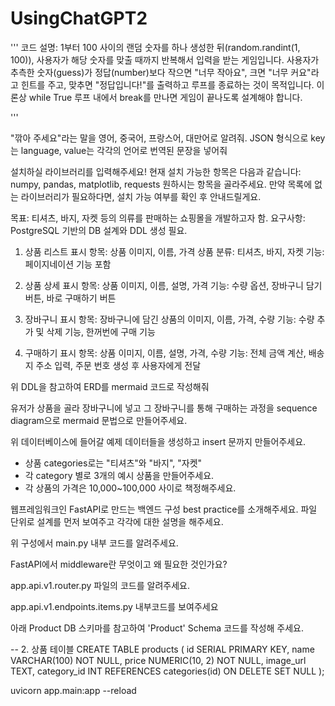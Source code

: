 # UsingChatGPT2

'''
코드 설명: 1부터 100 사이의 랜덤 숫자를 하나 생성한 뒤(random.randint(1, 100)),
사용자가 해당 숫자를 맞출 때까지 반복해서 입력을 받는 게임입니다.
사용자가 추측한 숫자(guess)가 정답(number)보다 작으면 "너무 작아요",
크면 "너무 커요"라고 힌트를 주고, 맞추면 "정답입니다!"를 출력하고 루프를 종료하는 것이 목적입니다.
이론상 while True 루프 내에서 break를 만나면 게임이 끝나도록 설계해야 합니다.

'''

"깎아 주세요"라는 말을 영어, 중국어, 프랑스어, 대만어로 알려줘.
JSON 형식으로 key는 language, value는 각각의 언어로 번역된 문장을 넣어줘


설치하실 라이브러리를 입력해주세요!
현재 설치 가능한 항목은 다음과 같습니다:
numpy, pandas, matplotlib, requests
원하시는 항목을 골라주세요. 만약 목록에 없는 라이브러리가 필요하다면, 설치 가능 여부를 확인 후 안내드릴게요.



목표: 티셔츠, 바지, 자켓 등의 의류를 판매하는 쇼핑몰을 개발하고자 함.
요구사항: PostgreSQL 기반의 DB 설계와 DDL 생성 필요.

1. 상품 리스트
   표시 항목: 상품 이미지, 이름, 가격
   상품 분류: 티셔츠, 바지, 자켓
   기능: 페이지네이션 기능 포함

2. 상품 상세
   표시 항목: 상품 이미지, 이름, 설명, 가격
   기능: 수량 옵션, 장바구니 담기 버튼, 바로 구매하기 버튼

3. 장바구니
   표시 항목: 장바구니에 담긴 상품의 이미지, 이름, 가격, 수량
   기능: 수량 추가 및 삭제 기능, 한꺼번에 구매 기능

4. 구매하기
   표시 항목: 상품 이미지, 이름, 설명, 가격, 수량
   기능: 전체 금액 계산,  배송지 주소 입력, 주문 번호 생성 후 사용자에게 전달



위 DDL을 참고하여 ERD를 mermaid 코드로 작성해줘




유저가 상품을 골라 장바구니에 넣고 그 장바구니를 통해 구매하는 과정을 sequence diagram으로 mermaid 문법으로 만들어주세요.


위 데이터베이스에 들어갈 예제 데이터들을 생성하고 insert 문까지 만들어주세요.

- 상품 categories로는 "티셔츠"와 "바지", "자켓"
- 각 category 별로 3개의 예시 상품을 만들어주세요.
- 각 상품의 가격은 10,000\~100,000 사이로 책정해주세요.



웹프레임워크인 FastAPI로 만드는 백엔드 구성 best practice를 소개해주세요.
파일 단위로 설계를 먼저 보여주고 각각에 대한 설명을 해주세요.


위 구성에서 main.py 내부 코드를 알려주세요.


FastAPI에서 middleware란 무엇이고 왜 필요한 것인가요?


app.api.v1.router.py 파일의 코드를 알려주세요.

app.api.v1.endpoints.items.py 내부코드를 보여주세요


아래 Product DB 스키마를 참고하여 'Product' Schema 코드를 작성해 주세요.

-- 2. 상품 테이블
CREATE TABLE products (
id SERIAL PRIMARY KEY,
name VARCHAR(100) NOT NULL,
price NUMERIC(10, 2) NOT NULL,
image\_url TEXT,
category\_id INT REFERENCES categories(id) ON DELETE SET NULL
);





uvicorn app.main:app --reload
